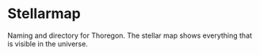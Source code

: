 Stellarmap
==========

Naming and directory for Thoregon. The stellar map shows everything that is visible in the universe.
